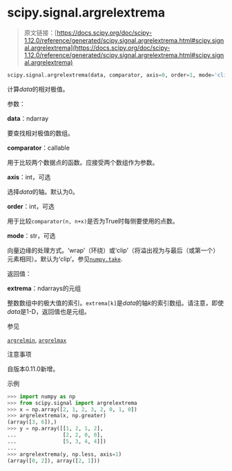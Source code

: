 # scipy.signal.argrelextrema

> 原文链接：[https://docs.scipy.org/doc/scipy-1.12.0/reference/generated/scipy.signal.argrelextrema.html#scipy.signal.argrelextrema](https://docs.scipy.org/doc/scipy-1.12.0/reference/generated/scipy.signal.argrelextrema.html#scipy.signal.argrelextrema)

```py
scipy.signal.argrelextrema(data, comparator, axis=0, order=1, mode='clip')
```

计算*data*的相对极值。

参数：

**data**：ndarray

要查找相对极值的数组。

**comparator**：callable

用于比较两个数据点的函数。应接受两个数组作为参数。

**axis**：int，可选

选择*data*的轴。默认为0。

**order**：int，可选

用于比较`comparator(n, n+x)`是否为True时每侧要使用的点数。

**mode**：str，可选

向量边缘的处理方式。‘wrap’（环绕）或‘clip’（将溢出视为与最后（或第一个）元素相同）。默认为‘clip’。参见[`numpy.take`](https://numpy.org/devdocs/reference/generated/numpy.take.html#numpy.take "(在 NumPy v2.0.dev0 中)").

返回值：

**extrema**：ndarrays的元组

整数数组中的极大值的索引。`extrema[k]`是*data*的轴*k*的索引数组。请注意，即使*data*是1-D，返回值也是元组。

参见

[`argrelmin`](scipy.signal.argrelmin.html#scipy.signal.argrelmin "scipy.signal.argrelmin"), [`argrelmax`](scipy.signal.argrelmax.html#scipy.signal.argrelmax "scipy.signal.argrelmax")

注意事项

自版本0.11.0新增。

示例

```py
>>> import numpy as np
>>> from scipy.signal import argrelextrema
>>> x = np.array([2, 1, 2, 3, 2, 0, 1, 0])
>>> argrelextrema(x, np.greater)
(array([3, 6]),)
>>> y = np.array([[1, 2, 1, 2],
...               [2, 2, 0, 0],
...               [5, 3, 4, 4]])
...
>>> argrelextrema(y, np.less, axis=1)
(array([0, 2]), array([2, 1])) 
```
